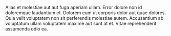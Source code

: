 Alias et molestiae aut aut fuga aperiam ullam. Error dolore non id doloremque laudantium et. Dolorem eum ut corporis dolor aut quae dolores. Quia velit voluptatem non sit perferendis molestiae autem. Accusantium ab voluptatum ullam voluptatem maxime aut sunt at et. Vitae reprehenderit assumenda odio ea.